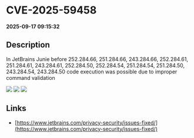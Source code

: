 # CVE-2025-59458

**2025-09-17 09:15:32**

## Description
In JetBrains Junie before 252.284.66,
251.284.66,
243.284.66,
252.284.61,
251.284.61,
243.284.61,
252.284.50,
252.284.54,
251.284.54,
251.284.50,
243.284.54,
243.284.50 code execution was possible due to improper command validation

![](https://img.shields.io/static/v1?label=Score&message=8.3&color=red)
![](https://img.shields.io/static/v1?label=Severity&message=HIGH&color=red)
![](https://img.shields.io/static/v1?label=CWE&message=RCE&color=green)

## Links
- [https://www.jetbrains.com/privacy-security/issues-fixed/](https://www.jetbrains.com/privacy-security/issues-fixed/)
